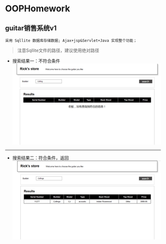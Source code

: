 # OOPHomework
## guitar销售系统v1
    采用 Sqllite 数据库存储数据; Ajax+jsp&Servlet+Java 实现整个功能；
> 注意Sqllite文件的路径，建议使用绝对路径

* 搜索结果一：不符合条件
![guitar销售系统v1 搜索结果一](https://raw.githubusercontent.com/leoorpio/OOPHomework/master/task_01/img/result01.png "result01")
---
* 搜索结果二：符合条件，返回
![guitar销售系统v1 搜索结果二](https://raw.githubusercontent.com/leoorpio/OOPHomework/master/task_01/img/result02.png "result02")
